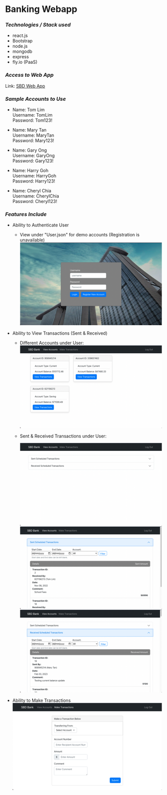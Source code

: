 # Banking Webapp

### _Technologies / Stack used_
* react.js
* Bootstrap
* node.js
* mongodb
* express
* fly.io (PaaS)

### _Access to Web App_
Link: [SBD Web App](https://sbdapp.fly.dev/)

### _Sample Accounts to Use_

* Name: Tom Lim  
  Username: TomLim  
  Password: Tom123!

* Name: Mary Tan  
  Username: MaryTan  
  Password: Mary123!

* Name: Gary Ong  
  Username: GaryOng  
  Password: Gary123!

* Name: Harry Goh  
  Username: HarryGoh  
  Password: Harry123!

* Name: Cheryl Chia  
  Username: CherylChia  
  Password: Cheryl123!

### _Features Include_
* Ability to Authenticate User

  * View under "User.json" for demo accounts (Registration is unavailable)
    ![alt text](https://github.com/JeryllT/Bank_WebApp/blob/main/Screenshots/Screenshot%202023-02-10%20at%2011.38.00%20PM.png "Login Feature")

* Ability to View Transactions (Sent & Received)

  * Different Accounts under User:
    ![alt text](https://github.com/JeryllT/Bank_WebApp/blob/main/Screenshots/Screenshot%202023-02-10%20at%2011.38.24%20PM.png "View Transactions")

  * Sent & Received Transactions under User:

    ![alt text](https://github.com/JeryllT/Bank_WebApp/blob/main/Screenshots/Screenshot%202023-02-10%20at%2011.38.40%20PM.png "Sent & Receive Dropdown")
    ![alt text](https://github.com/JeryllT/Bank_WebApp/blob/main/Screenshots/Screenshot%202023-02-10%20at%2011.38.42%20PM.png "Sent Dropdown")
    ![alt text](https://github.com/JeryllT/Bank_WebApp/blob/main/Screenshots/Screenshot%202023-02-10%20at%2011.38.46%20PM.png "Received Dropdown")

* Ability to Make Transactions
    ![alt text](https://github.com/JeryllT/Bank_WebApp/blob/main/Screenshots/Screenshot%202023-02-10%20at%2011.38.58%20PM.png "Make Trans Feature")

